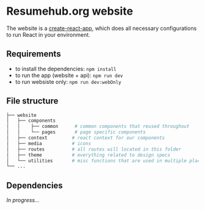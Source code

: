 # Resumehub.org website

The website is a [create-react-app](https://create-react-app.dev/), which does all necessary configurations to run React in your environment.

## Requirements

- to install the dependencies: `npm install`
- to run the app (website + api): `npm run dev`
- to run websiste only: `npm run dev:webOnly`

## File structure

```bash
├── website
│   ├── components
│   │    ├── common      # common components that reused throughout
│   │    └── pages       # page specific components
│   ├── context         # react context for our components
│   ├── media           # icons
│   ├── routes          # all routes will located in this folder
│   ├── theme           # everything related to design specs
│   └── utilities       # misc functions that are used in multiple places
└── ...

```

## Dependencies

_In progress..._
